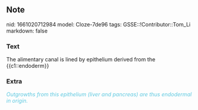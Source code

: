 ## Note
nid: 1661020712984
model: Cloze-7de96
tags: GSSE::!Contributor::Tom_Li
markdown: false

### Text
The alimentary canal is lined by epithelium derived from the {{c1::endoderm}}

### Extra
<i><font color="#5FC9E0">Outgrowths from this epithelium (liver and
pancreas) are thus endodermal in origin.</font></i>
